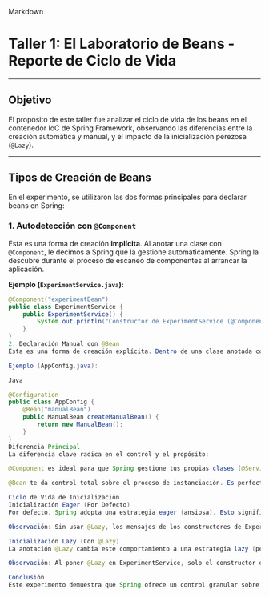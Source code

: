Markdown

# Taller 1: El Laboratorio de Beans - Reporte de Ciclo de Vida

---

## Objetivo

El propósito de este taller fue analizar el ciclo de vida de los beans en el contenedor IoC de Spring Framework, observando las diferencias entre la creación automática y manual, y el impacto de la inicialización perezosa (`@Lazy`).

---

## Tipos de Creación de Beans

En el experimento, se utilizaron las dos formas principales para declarar beans en Spring:

### 1. Autodetección con `@Component`
Esta es una forma de creación **implícita**. Al anotar una clase con `@Component`, le decimos a Spring que la gestione automáticamente. Spring la descubre durante el proceso de escaneo de componentes al arrancar la aplicación.

**Ejemplo (`ExperimentService.java`):**
```java
@Component("experimentBean")
public class ExperimentService {
    public ExperimentService() {
        System.out.println("Constructor de ExperimentService (@Component) llamado.");
    }
}
2. Declaración Manual con @Bean
Esta es una forma de creación explícita. Dentro de una clase anotada con @Configuration, definimos un método que devuelve una instancia de un objeto. Al anotar este método con @Bean, le decimos a Spring que el objeto retornado es un bean que debe ser gestionado por el contenedor.

Ejemplo (AppConfig.java):

Java

@Configuration
public class AppConfig {
    @Bean("manualBean")
    public ManualBean createManualBean() {
        return new ManualBean();
    }
}
Diferencia Principal
La diferencia clave radica en el control y el propósito:

@Component es ideal para que Spring gestione tus propias clases (@Service, @Repository, etc.). La creación es automática y menos configurable.

@Bean te da control total sobre el proceso de instanciación. Es perfecto para crear beans de clases que no son tuyas (ej. librerías externas) o cuando la lógica para crear el objeto es compleja.

Ciclo de Vida de Inicialización
Inicialización Eager (Por Defecto)
Por defecto, Spring adopta una estrategia eager (ansiosa). Esto significa que crea todas las instancias de los beans singleton durante el arranque de la aplicación, antes de que se necesiten.

Observación: Sin usar @Lazy, los mensajes de los constructores de ExperimentService y ManualBean aparecieron en la consola tan pronto como se ejecutó la aplicación.

Inicialización Lazy (Con @Lazy)
La anotación @Lazy cambia este comportamiento a una estrategia lazy (perezosa). Un bean perezoso no se instancia durante el arranque, sino únicamente la primera vez que otro bean lo solicita a través de inyección de dependencias.

Observación: Al poner @Lazy en ExperimentService, solo el constructor de ManualBean se ejecutó al inicio. El constructor de ExperimentService se ejecutó más tarde, justo en el momento en que el CommandLineRunner lo necesitó para ser inyectado.

Conclusión
Este experimento demuestra que Spring ofrece un control granular sobre la creación y el ciclo de vida de los beans. La elección entre @Component y @Bean depende del nivel de control requerido, mientras que @Lazy es una herramienta útil para optimizar los tiempos de arranque y el uso de recursos.
